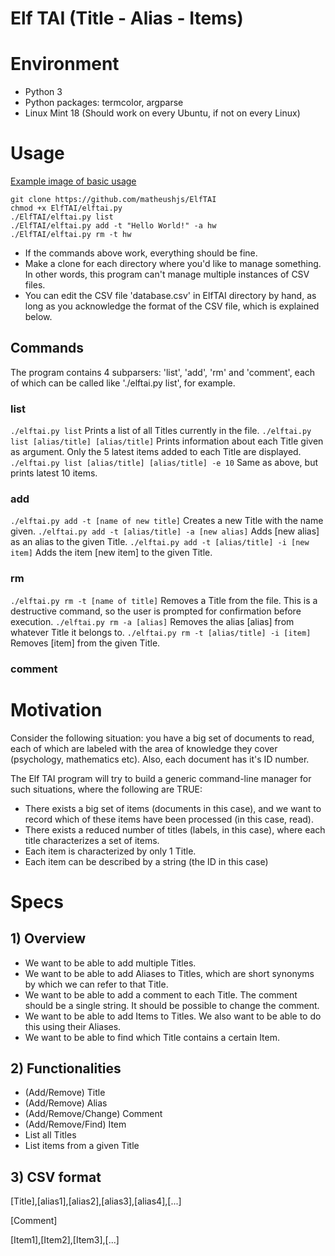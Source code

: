 # Elf TAI (Title - Alias - Items)

# Environment
<ul>
<li>Python 3</li>
<li>Python packages: termcolor, argparse</li>
<li>Linux Mint 18 (Should work on every Ubuntu, if not on every Linux)</li>
</ul>

# Usage
[Example image of basic usage](example.png)
```
git clone https://github.com/matheushjs/ElfTAI
chmod +x ElfTAI/elftai.py
./ElfTAI/elftai.py list
./ElfTAI/elftai.py add -t "Hello World!" -a hw
./ElfTAI/elftai.py rm -t hw
```
* If the commands above work, everything should be fine.
* Make a clone for each directory where you'd like to manage something. In other words, this program can't manage multiple instances of CSV files.
* You can edit the CSV file 'database.csv' in ElfTAI directory by hand, as long as you acknowledge the format of the CSV file, which is explained below.

## Commands
The program contains 4 subparsers: 'list', 'add', 'rm' and 'comment', each of which can be called like './elftai.py list', for example.
### list
`./elftai.py list`
Prints a list of all Titles currently in the file.
`./elftai.py list [alias/title] [alias/title]`
Prints information about each Title given as argument. Only the 5 latest items added to each Title are displayed.
`./elftai.py list [alias/title] [alias/title] -e 10`
Same as above, but prints latest 10 items.
### add
`./elftai.py add -t [name of new title]`
Creates a new Title with the name given.
`./elftai.py add -t [alias/title] -a [new alias]`
Adds [new alias] as an alias to the given Title.
`./elftai.py add -t [alias/title] -i [new item]`
Adds the item [new item] to the given Title.
### rm
`./elftai.py rm -t [name of title]`
Removes a Title from the file. This is a destructive command, so the user is prompted for confirmation before execution.
`./elftai.py rm -a [alias]`
Removes the alias [alias] from whatever Title it belongs to.
`./elftai.py rm -t [alias/title] -i [item]`
Removes [item] from the given Title.
### comment

# Motivation
<p>Consider the following situation: you have a big set of documents to read, each of which are labeled with the area of knowledge they cover (psychology, mathematics etc). Also, each document has it's ID number.</p>
<p>The Elf TAI program will try to build a generic command-line manager for such situations, where the following are TRUE:</p>
<ul>
<li>There exists a big set of items (documents in this case), and we want to record which of these items have been processed (in this case, read).</li>
<li>There exists a reduced number of titles (labels, in this case), where each title characterizes a set of items.</li>
<li>Each item is characterized by only 1 Title.</li>
<li>Each item can be described by a string (the ID in this case)</li>
</ul>

# Specs

## 1) Overview
<ul>
<li>We want to be able to add multiple Titles.</li>
<li>We want to be able to add Aliases to Titles, which are short synonyms by which we can refer to that Title.</li>
<li>We want to be able to add a comment to each Title. The comment should be a single string. It should be possible to change the comment.</li>
<li>We want to be able to add Items to Titles. We also want to be able to do this using their Aliases.</li>
<li>We want to be able to find which Title contains a certain Item.</li>
</ul>

## 2) Functionalities
<ul>
<li>(Add/Remove) Title</li>
<li>(Add/Remove) Alias</li>
<li>(Add/Remove/Change) Comment</li>
<li>(Add/Remove/Find) Item</li>
<li>List all Titles</li>
<li>List items from a given Title</li>
</ul>

## 3) CSV format
<p>[Title],[alias1],[alias2],[alias3],[alias4],[...]</p>
<p>[Comment]</p>
<p>[Item1],[Item2],[Item3],[...]</p>
